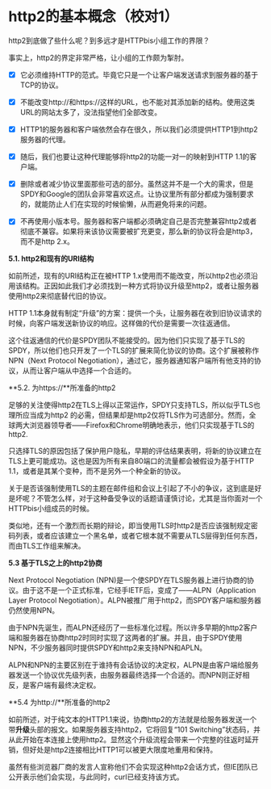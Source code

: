 # http2的基本概念（校对1）

http2到底做了些什么呢？到多远才是HTTPbis小组工作的界限？

事实上，http2的界定非常严格，让小组的工作颇为掣肘。 <!-- 上面两段有点怪怪的 -->

* [X] 它必须维持HTTP的范式。毕竟它只是一个让客户端发送请求到服务器的基于TCP的协议。

* [X] 不能改变http://和https://这样的URL，也不能对其添加新的结构。使用这类URL的网站太多了，没法指望他们全部改变。

* [X] HTTP1的服务器和客户端依然会存在很久，所以我们必须提供HTTP1到http2服务器的代理。

* [X] 随后，我们也要让这种代理能够将http2的功能一对一的映射到HTTP 1.1的客户端。

* [X] 删除或者减少协议里面那些可选的部分。虽然这并不是一个大的需求，但是SPDY和Google的团队会非常喜欢这点。让协议里所有部分都成为强制要求的，就能防止人们在实现的时候偷懒，从而避免将来的问题。

* [X] 不再使用小版本号。服务器和客户端都必须确定自己是否完整兼容http2或者彻底不兼容。如果将来该协议需要被扩充更变，那么新的协议将会是http3，而不是http 2.x。

**5.1. http2和现有的URI结构**

如前所述，现有的URI结构正在被HTTP 1.x使用而不能改变，所以http2也必须沿用该结构。正因如此我们才必须找到一种方式将协议升级至http2，或者让服务器使用http2来彻底替代旧的协议。<!-- 调整了语序 -->

HTTP 1.1本身就有制定“升级”的方案：提供一个头，让服务器在收到旧协议请求的时候，向客户端发送新协议的响应。这样做的代价是需要一次往返通信。

这个往返通信的代价是SPDY团队不能接受的。因为他们只实现了基于TLS的SPDY，所以他们也只开发了一个TLS的扩展来简化协议的协商。这个扩展被称作NPN（Next Protocol Negotiation），通过它，服务器通知客户端所有他支持的协议，从而让客户端从中选择一个合适的。

**5.2. 为https://**所准备的http2<!--这段比较复杂，需要review-->

足够的关注使得http2在TLS上得以正常运作，SPDY只支持TLS，所以似乎TLS也理所应当成为http2 的必需，但结果却是http2仅将TLS作为可选部分。然而，全球两大浏览器领导者——Firefox和Chrome明确地表示，他们只实现基于TLS的http2.

只选择TLS的原因包括了保护用户隐私，早期的评估结果表明，将新的协议建立在TLS上更可能成功。这也是因为所有来自80端口的流量都会被假设为基于HTTP 1.1，或者是其某个变种，而不是另外一个种全新的协议。

关于是否该强制使用TLS的主题在邮件组和会议上引起了不小的争议，这到底是好是坏呢？不管怎么样，对于这种备受争议的话题请谨慎讨论，尤其是当你面对一个HTTPbis小组成员的时候。

类似地，还有一个激烈而长期的辩论，即当使用TLS时http2是否应该强制规定密码列表，或者应该建立一个黑名单，或者它根本就不需要从TLS层得到任何东西，而由TLS工作组来解决。


**5.3 基于TLS之上的http2协商**

Next Protocol Negotiation (NPN)是一个使SPDY在TLS服务器上进行协商的协议。由于这不是一个正式标准，它经手IETF后，变成了——ALPN（Application Layer Protocol Negotiation）。ALPN被推广用于http2，而SPDY客户端和服务器仍然使用NPN。

由于NPN先诞生，而ALPN还经历了一些标准化过程。所以许多早期的http2客户端和服务器在协商http2时同时实现了这两者的扩展。并且，由于SPDY使用NPN，不少服务器同时提供SPDY和http2来支持NPN和APLN。

ALPN和NPN的主要区别在于谁持有会话协议的决定权，ALPN是由客户端给服务器发送一个协议优先级列表，由服务器最终选择一个合适的。而NPN则正好相反，是客户端有最终决定权。


**5.4 为http://**所准备的http2

如前所述，对于纯文本的HTTP1.1来说，协商http2的方法就是给服务器发送一个带**升级**头部的报文。如果服务器支持http2，它将回复“101 Switching”状态码，并从此开始在本连接上使用http2。显然这个升级流程会带来一个完整的往返时延开销，但好处是http2连接相比HTTP1可以被更大限度地重用和保持。

虽然有些浏览器厂商的发言人宣称他们不会实现这种http2会话方式，但IE团队已公开表示他们会实现，与此同时，curl已经支持该方式。
